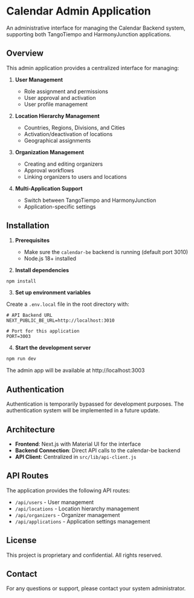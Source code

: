 # Calendar Admin Application

An administrative interface for managing the Calendar Backend system, supporting both TangoTiempo and HarmonyJunction applications.

## Overview

This admin application provides a centralized interface for managing:

1. **User Management**
   - Role assignment and permissions
   - User approval and activation
   - User profile management

2. **Location Hierarchy Management**
   - Countries, Regions, Divisions, and Cities
   - Activation/deactivation of locations
   - Geographical assignments

3. **Organization Management**
   - Creating and editing organizers
   - Approval workflows
   - Linking organizers to users and locations

4. **Multi-Application Support**
   - Switch between TangoTiempo and HarmonyJunction
   - Application-specific settings

## Installation

1. **Prerequisites**
   - Make sure the `calendar-be` backend is running (default port 3010)
   - Node.js 18+ installed

2. **Install dependencies**

```bash
npm install
```

3. **Set up environment variables**

Create a `.env.local` file in the root directory with:

```
# API Backend URL
NEXT_PUBLIC_BE_URL=http://localhost:3010

# Port for this application
PORT=3003
```

4. **Start the development server**

```bash
npm run dev
```

The admin app will be available at http://localhost:3003

## Authentication

Authentication is temporarily bypassed for development purposes. The authentication system will be implemented in a future update.

## Architecture

- **Frontend**: Next.js with Material UI for the interface
- **Backend Connection**: Direct API calls to the calendar-be backend
- **API Client**: Centralized in `src/lib/api-client.js`

## API Routes

The application provides the following API routes:

- `/api/users` - User management
- `/api/locations` - Location hierarchy management
- `/api/organizers` - Organizer management
- `/api/applications` - Application settings management

## License

This project is proprietary and confidential. All rights reserved.

## Contact

For any questions or support, please contact your system administrator.